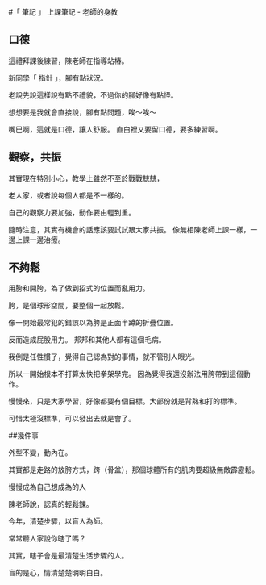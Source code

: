 #「 筆記 」 上課筆記 - 老師的身教

## 口德

這禮拜課後練習，陳老師在指導站樁。

新同學「 指針 」，腳有點狀況。

老說先說這樣說有點不禮貌，不過你的腳好像有點怪。

想想要是我就會直接說，腳有點問題，唉～唉～

嘴巴啊，這就是口德，讓人舒服。
直白裡又要留口德，要多練習啊。

## 觀察，共振

其實現在特別小心，教學上雖然不至於戰戰兢兢，

老人家，或者說每個人都是不一樣的。

自己的觀察力要加強，動作要由輕到重。

隨時注意，其實有機會的話應該要試試跟大家共振。
像無相陳老師上課一樣，一邊上課一邊治療。

## 不夠鬆

用胯和開胯，為了做到招式的位置而亂用力。

胯，是個球形空間，要整個一起放鬆。

像一開始最常犯的錯誤以為胯是正面半蹲的折疊位置。

反而造成屁股用力。
邦邦和其他人都有這個毛病。

我倒是任性慣了，覺得自己認為對的事情，就不管別人眼光。

所以一開始根本不打算太快把拳架學完。
因為覺得我還沒辦法用胯帶到這個動作。

慢慢來，只是大家學習，好像都要有個目標。大部份就是背熟和打的標準。

可惜太極沒標準，可以發出去就是會了。

##幾件事

外型不變，動內在。

其實都是走路的放胯方式，跨（骨盆），那個球體所有的肌肉要超級無敵霹靂鬆。

慢慢成為自己想成為的人

陳老師說，認真的輕鬆鍊。

今年，清楚步驟，以盲人為師。

常常聽人家說你瞎了嗎？

其實，瞎子會是最清楚生活步驟的人。

盲的是心，情清楚楚明明白白。

